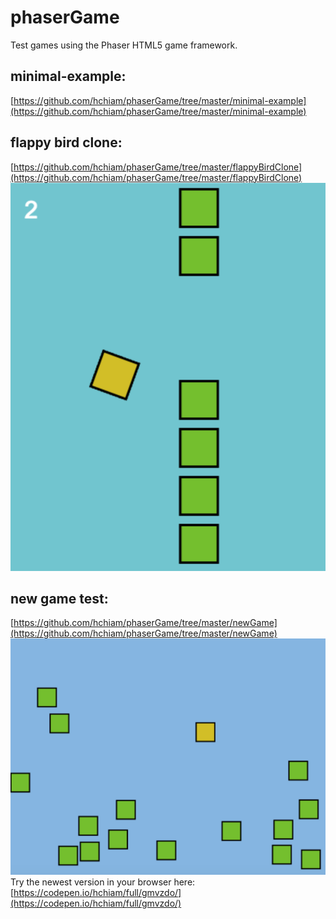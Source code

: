 # phaserGame
Test games using the Phaser HTML5 game framework.

## minimal-example:
[https://github.com/hchiam/phaserGame/tree/master/minimal-example](https://github.com/hchiam/phaserGame/tree/master/minimal-example)

## flappy bird clone:
[https://github.com/hchiam/phaserGame/tree/master/flappyBirdClone](https://github.com/hchiam/phaserGame/tree/master/flappyBirdClone)
[![flappyBirdClone](https://github.com/hchiam/phaserGame/blob/master/Screenshot_flappyBirdClone.png "flappy bird clone")](https://codepen.io/hchiam/full/oYKxwY)

## new game test:
[https://github.com/hchiam/phaserGame/tree/master/newGame](https://github.com/hchiam/phaserGame/tree/master/newGame)
[![newGame](https://github.com/hchiam/phaserGame/blob/master/Screenshot_newGame.png "new game test")](https://codepen.io/hchiam/full/gmvzdo)
Try the newest version in your browser here:
[https://codepen.io/hchiam/full/gmvzdo/](https://codepen.io/hchiam/full/gmvzdo/)